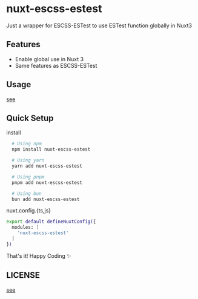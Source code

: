 # nuxt-escss-estest
Just a wrapper for ESCSS-ESTest to use ESTest function globally in Nuxt3

## Features
-  Enable global use in Nuxt 3
-  Same features as ESCSS-ESTest

## Usage

[see](<https://www.npmjs.com/package/escss-estest>)

## Quick Setup

install

```bash
  # Using npm
  npm install nuxt-escss-estest

  # Using yarn
  yarn add nuxt-escss-estest

  # Using pnpm
  pnpm add nuxt-escss-estest

  # Using bun
  bun add nuxt-escss-estest
```

nuxt.config.{ts,js}

```bash
export default defineNuxtConfig({
  modules: [
    'nuxt-escss-estest'
  ]
})
```
That's it! Happy Coding ✨

## LICENSE
[see](https://github.com/ESCSS-labs/ESCSS-ESTest?tab=License-1-ov-file)